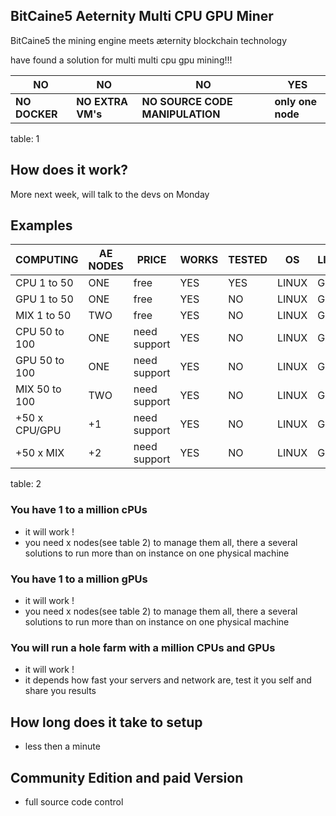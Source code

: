 ## BitCaine5 Aeternity Multi CPU GPU Miner
BitCaine5 the mining engine meets æternity blockchain technology

have found a solution for multi multi cpu gpu mining!!!

NO            | NO                | NO                              | YES
------------- | ----------------- | ------------------------------- | -----------------
**NO DOCKER** | **NO EXTRA VM's** | **NO SOURCE CODE MANIPULATION** | **only one node**
table: 1
## How does it work?
More next week, will talk to the devs on Monday

## Examples

COMPUTING      | AE NODES      | PRICE         | WORKS  | TESTED | OS     | LICENSING 
-------------- | ------------- | ------------- | ------ | ------ | ------ | -------
CPU  1 to  50  | ONE           | free          | YES    | YES    | LINUX  | GPL & PAID
GPU  1 to  50  | ONE           | free          | YES    | NO     | LINUX  | GPL & PAID
MIX  1 to  50  | TWO           | free          | YES    | NO     | LINUX  | GPL & PAID
CPU 50 to 100  | ONE           | need support  | YES    | NO     | LINUX  | GPL & PAID
GPU 50 to 100  | ONE           | need support  | YES    | NO     | LINUX  | GPL & PAID
MIX 50 to 100  | TWO           | need support  | YES    | NO     | LINUX  | GPL & PAID
+50 x CPU/GPU  | +1            | need support  | YES    | NO     | LINUX  | GPL & PAID
+50 x MIX      | +2            | need support  | YES    | NO     | LINUX  | GPL & PAID
table: 2

### You have 1 to a million cPUs
* it will work !
* you need x nodes(see table 2) to manage them all, there a several solutions to run more 
than on instance on one physical machine

### You have 1 to a million gPUs
* it will work !
* you need x nodes(see table 2) to manage them all, there a several solutions to run more 
than on instance on one physical machine

### You will run a hole farm with a million CPUs and GPUs
* it will work !
* it depends how fast your servers and network are, test it you self and share you results

## How long does it take to setup
* less then a minute

## Community Edition and paid Version
* full source code control


